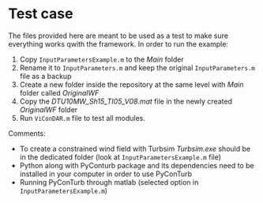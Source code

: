 # Test case 

The files provided here are meant to be used as a test to make sure everything works qwith the framework. In order to run the example:

1. Copy `InputParametersExample.m` to the *Main* folder 
2. Rename it to `InputParameters.m` and keep the original `InputParameters.m` file as a backup
3. Create a new folder inside the repository at the same level with *Main* folder called *OriginalWF*
4. Copy the *DTU10MW_Sh15_TI05_V08.mat* file in the newly created *OriginalWF* folder
3. Run `ViConDAR.m` file to test all modules.

Comments:
- To create a constrained wind field with Turbsim *Turbsim.exe* should be in the dedicated folder (look at `InputParametersExample.m` file)
- Python along with PyConturb package and its dependencies need to be installed in your computer in order to use PyConTurb
- Running PyConTurb through matlab (selected option in `InputParametersExample.m`)
